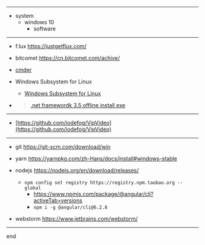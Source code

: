 
---

- system
  - windows 10
    - software

---

- f.lux https://justgetflux.com/

- bitcomet https://cn.bitcomet.com/achive/

- [cmder](http://cmder.net/)

- Windows Subsystem for Linux
  - [Windows Subsystem for Linux](https://docs.microsoft.com/en-us/windows/wsl/install-win10)

- > [.net framewordk 3.5 offline install exe](https://www.microsoft.com/zh-cn/download/confirmation.aspx?id=25150)

---

- [https://github.com/iodefog/VipVideo](https://github.com/iodefog/VipVideo)


---

- git https://git-scm.com/download/win

- yarn https://yarnpkg.com/zh-Hans/docs/install#windows-stable

- nodejs https://nodejs.org/en/download/releases/
  - ```npm config set registry https://registry.npm.taobao.org --global```
    - https://www.npmjs.com/package/@angular/cli?activeTab=versions
    - ```npm i -g @angular/cli@6.2.8```

- webstorm https://www.jetbrains.com/webstorm/

---

end
